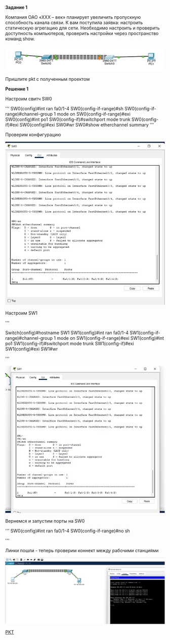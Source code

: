 
**Задание 1**

Компания ОАО «XXX – век» планирует увеличить пропускную способность канала связи. К вам поступила заявка: настроить статическую агрегацию для сети.
Необходимо настроить и проверить доступность компьютеров, проверить настройки через пространство команд show.


![alt text](https://github.com/mezhibo/loadbalancer-protocols/blob/ea869eabda38a5c6f0fefa80165a6cded1d3c59a/IMG/1.png)

Пришлите pkt с полученным проектом


**Решение 1**

 Настроим свитч SW0
 
 
 '''
SW0(config)#int ran fa0/1-4
SW0(config-if-range)#sh
SW0(config-if-range)#channel-group 1 mode on
SW0(config-if-range)#exi
SW0(config)#int po1
SW0(config-if)#switchport mode trunk
SW0(config-if)#exi
SW0(config)#exi
SW0#wr
SW0#show etherchannel summary
'''

Проверим конфигурацию


![alt text](https://github.com/mezhibo/loadbalancer-protocols/blob/69201cb70fab2915c3582d083324d3718daeedf4/IMG/4.jpg)




Настроим SW1

'''

Switch(config)#hostname SW1
SW1(config)#int ran fa0/1-4
SW1(config-if-range)#channel-group 1 mode on
SW1(config-if-range)#exi
SW1(config)#int po1
SW1(config-if)#switchport mode trunk
SW1(config-if)#exi
SW1(config)#exi
SW1#wr

'''


![alt text](https://github.com/mezhibo/loadbalancer-protocols/blob/69201cb70fab2915c3582d083324d3718daeedf4/IMG/5.jpg)


Вернемся и запустим порты на SW0

'''
SW0(config)#int ran fa0/1-4
SW0(config-if-range)#no sh

'''


Линки пошли - теперь проверим коннект между рабочими станциями 


![alt text](https://github.com/mezhibo/loadbalancer-protocols/blob/69201cb70fab2915c3582d083324d3718daeedf4/IMG/6.jpg)


[PKT](https://github.com/mezhibo/loadbalancer-protocols/blob/873f66dfec178259b244d8e8c3a2101f2c7627f1/IMG/balanc1.pkt)

